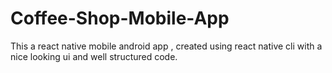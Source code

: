 # Coffee-Shop-Mobile-App
This a react native mobile android app , created using react native cli  with a nice looking ui and well structured code.
